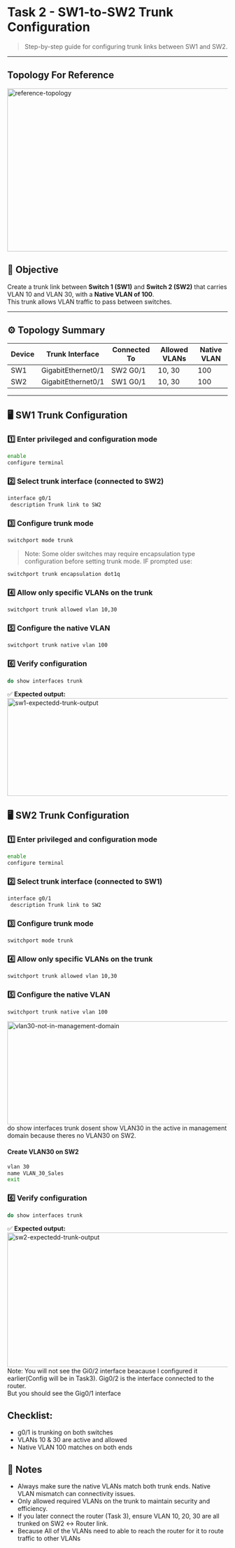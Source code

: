 # Task 2 - SW1-to-SW2 Trunk Configuration

> Step-by-step guide for configuring trunk links between SW1 and SW2.  

---
## Topology For Reference
<img width="697" height="372" alt="reference-topology" src="https://github.com/user-attachments/assets/c64869de-2df8-4dec-b6bf-800a227522ee" />
<br/>


## 🧩 Objective
Create a trunk link between **Switch 1 (SW1)** and **Switch 2 (SW2)** that carries VLAN 10 and VLAN 30, with a **Native VLAN of 100**.  
This trunk allows VLAN traffic to pass between switches.

---

## ⚙️ Topology Summary
| Device | Trunk Interface | Connected To | Allowed VLANs | Native VLAN |
|---------|----------------|---------------|----------------|--------------|
| SW1 | GigabitEthernet0/1 | SW2 G0/1 | 10, 30 | 100 |
| SW2 | GigabitEthernet0/1 | SW1 G0/1 | 10, 30 | 100 |

---

## 🖥️ SW1 Trunk Configuration

### 1️⃣ Enter privileged and configuration mode
```bash
enable
configure terminal
```

### 2️⃣ Select trunk interface (connected to SW2)
```bash
interface g0/1
 description Trunk link to SW2
```

### 3️⃣ Configure trunk mode
```bash
switchport mode trunk
```
> Note: Some older switches may require encapsulation type configuration before setting trunk mode. IF prompted use:

```bash
switchport trunk encapsulation dot1q
```

### 4️⃣ Allow only specific VLANs on the trunk
```bash
switchport trunk allowed vlan 10,30
```

### 5️⃣ Configure the native VLAN
```bash
switchport trunk native vlan 100
```

### 6️⃣ Verify configuration
```bash
do show interfaces trunk
```

✅ **Expected output:** <br/>
<img width="689" height="223" alt="sw1-expectedd-trunk-output" src="https://github.com/user-attachments/assets/71898dca-f803-452d-9953-70043bba6893" />


## 🖥️ SW2 Trunk Configuration

### 1️⃣ Enter privileged and configuration mode
```bash
enable
configure terminal
```

### 2️⃣ Select trunk interface (connected to SW1)
```bash
interface g0/1
 description Trunk link to SW2
```

### 3️⃣ Configure trunk mode
```bash
switchport mode trunk
```
### 4️⃣ Allow only specific VLANs on the trunk
```bash
switchport trunk allowed vlan 10,30
```
### 5️⃣ Configure the native VLAN
```bash
switchport trunk native vlan 100
```

<img width="712" height="235" alt="vlan30-not-in-management-domain" src="https://github.com/user-attachments/assets/caf11ae1-2c51-4c41-8844-7ff8180905c4" />
<br/>
do show interfaces trunk dosent show VLAN30 in the active in management domain because theres no VLAN30 on SW2.

#### Create VLAN30 on SW2
```bash
vlan 30
name VLAN_30_Sales
exit
```

### 6️⃣ Verify configuration
```bash
do show interfaces trunk
```

✅ **Expected output:** <br/>
<img width="710" height="307" alt="sw2-expectedd-trunk-output" src="https://github.com/user-attachments/assets/a649102a-31ff-4f38-a8f4-37b6784d3986" />
<br/>
Note: You will not see the Gi0/2 interface beacause I configured it earlier(Config will be in Task3). Gig0/2 is the interface connected to the router. <br/>
But you should see the Gig0/1 interface


## Checklist:
- g0/1 is trunking on both switches
- VLANs 10 & 30 are active and allowed
- Native VLAN 100 matches on both ends

## 🧠 Notes
- Always make sure the native VLANs match both trunk ends. Native VLAN mismatch can connectivity issues.
- Only allowed required VLANs on the trunk to maintain security and efficiency.
- If you later connect the router (Task 3), ensure VLAN 10, 20, 30 are all trunked on SW2 ↔ Router link.
- Because All of the VLANs need to able to reach the router for it to route traffic to other VLANs
